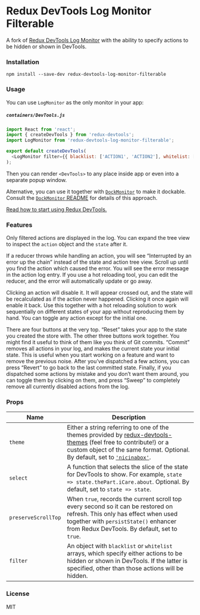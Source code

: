 Redux DevTools Log Monitor Filterable
=====================================

A fork of [Redux DevTools Log Monitor](https://github.com/gaearon/redux-devtools-log-monitor) with the ability to specify actions to be hidden or shown in DevTools.

### Installation

```
npm install --save-dev redux-devtools-log-monitor-filterable
```

### Usage

You can use `LogMonitor` as the only monitor in your app:

##### `containers/DevTools.js`

```js
import React from 'react';
import { createDevTools } from 'redux-devtools';
import LogMonitor from 'redux-devtools-log-monitor-filterable';

export default createDevTools(
  <LogMonitor filter={{ blacklist: ['ACTION1', 'ACTION2'], whitelist: ['ACTION1', 'ACTION2'] }} />
);
```

Then you can render `<DevTools>` to any place inside app or even into a separate popup window.

Alternative, you can use it together with [`DockMonitor`](https://github.com/gaearon/redux-devtools-dock-monitor) to make it dockable.  
Consult the [`DockMonitor` README](https://github.com/gaearon/redux-devtools-dock-monitor) for details of this approach.

[Read how to start using Redux DevTools.](https://github.com/gaearon/redux-devtools)

### Features

Only filtered actions are displayed in the log. You can expand the tree view to inspect the `action` object and the `state` after it.

If a reducer throws while handling an action, you will see “Interrupted by an error up the chain” instead of the state and action tree view. Scroll up until you find the action which caused the error. You will see the error message in the action log entry. If you use a hot reloading tool, you can edit the reducer, and the error will automatically update or go away.

Clicking an action will disable it. It will appear crossed out, and the state will be recalculated as if the action never happened. Clicking it once again will enable it back. Use this together with a hot reloading solution to work sequentially on different states of your app without reproducing them by hand. You can toggle any action except for the initial one.

There are four buttons at the very top. “Reset” takes your app to the state you created the store with. The other three buttons work together. You might find it useful to think of them like you think of Git commits. “Commit” removes all actions in your log, and makes the current state your initial state. This is useful when you start working on a feature and want to remove the previous noise. After you’ve dispatched a few actions, you can press “Revert” to go back to the last committed state. Finally, if you dispatched some actions by mistake and you don’t want them around, you can toggle them by clicking on them, and press “Sweep” to completely remove all currently disabled actions from the log.

### Props

Name                  | Description
-------------         | -------------
`theme`               | Either a string referring to one of the themes provided by [redux-devtools-themes](https://github.com/gaearon/redux-devtools-themes) (feel free to contribute!) or a custom object of the same format. Optional. By default, set to [`'nicinabox'`](https://github.com/gaearon/redux-devtools-themes/blob/master/src/nicinabox.js).
`select`              | A function that selects the slice of the state for DevTools to show. For example, `state => state.thePart.iCare.about`. Optional. By default, set to `state => state`.
`preserveScrollTop`   | When `true`, records the current scroll top every second so it can be restored on refresh. This only has effect when used together with `persistState()` enhancer from Redux DevTools. By default, set to `true`.
`filter`              | An object with `blacklist` or `whitelist` arrays, which specify either actions to be hidden or shown in DevTools. If the latter is specified, other than those actions will be hidden.

### License

MIT
